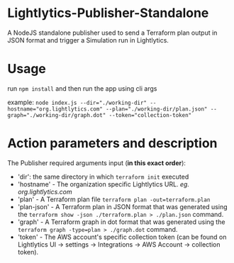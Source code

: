 # Lightlytics-Publisher-Standalone
A NodeJS standalone publisher used to send a Terraform plan output in JSON format and trigger a Simulation run in Lightlytics.
# Usage
run `npm install` and then run the app using cli args

example: `node index.js --dir="./working-dir" --hostname="org.lightlytics.com" --plan="./working-dir/plan.json" --graph="./working-dir/graph.dot" --token="collection-token"`

# Action parameters and description
The Publisher required arguments input (**in this exact order**):
* 'dir': the same directory in which `terraform init` executed
* 'hostname' - The organization specific Lightlytics URL. *eg. org.lightlytics.com*
* 'plan' - A Terraform plan file `terraform plan -out=terraform.plan`
* 'plan-json' - A Terraform plan in JSON format that was generated using the `terraform show -json ./terraform.plan > ./plan.json` command.
* 'graph' - A Terraform graph in dot format that was generated using the `terraform graph -type=plan > ./graph.dot` command.
* 'token' - The AWS account's specific collection token (can be found on Lightlytics UI -> settings -> Integrations -> AWS Account -> collection token).

